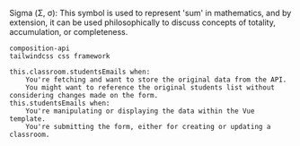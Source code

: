 Sigma (Σ, σ): This symbol is used to represent 'sum' in mathematics, and by extension, it can be used philosophically to discuss concepts of totality, accumulation, or completeness.


 
                   
    composition-api
    tailwindcss css framework

    this.classroom.studentsEmails when:
        You're fetching and want to store the original data from the API.
        You might want to reference the original students list without considering changes made on the form.
    this.studentsEmails when:
        You're manipulating or displaying the data within the Vue template.
        You're submitting the form, either for creating or updating a classroom.